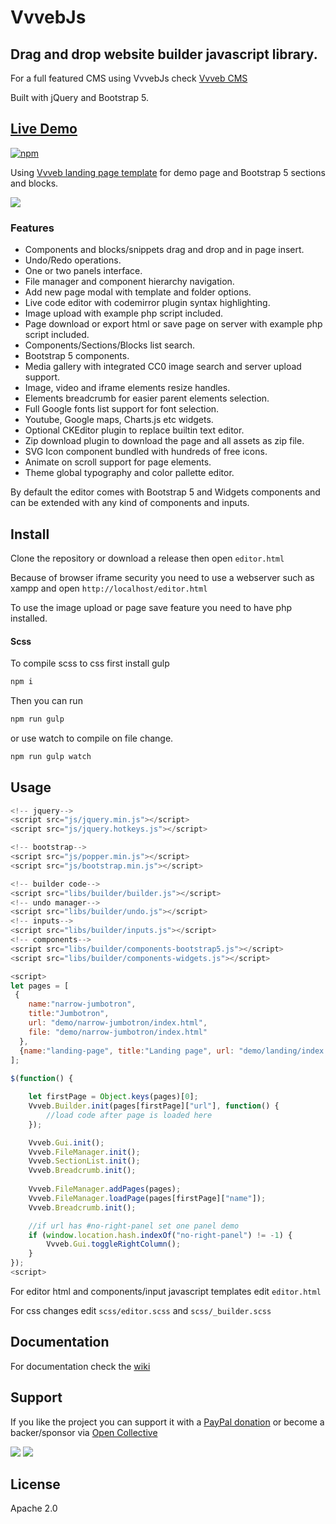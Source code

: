 # VvvebJs


## Drag and drop website builder javascript library.

For a full featured CMS using VvvebJs check [Vvveb CMS](https://www.vvveb.com)

Built with jQuery and Bootstrap 5.

## [Live Demo](https://www.vvveb.com/vvvebjs/editor.html)

[![npm](https://img.shields.io/npm/v/vvvebjs.svg)](https://www.npmjs.com/package/vvvebjs)

Using [Vvveb landing page template](https://github.com/givanz/Vvveb-landing-bootstrap5-template) for demo page and Bootstrap 5 sections and blocks.

<img src="https://www.vvveb.com/img/browser.png">

### Features

* Components and blocks/snippets drag and drop and in page insert.
* Undo/Redo operations.
* One or two panels interface.
* File manager and component hierarchy navigation.
* Add new page modal with template and folder options.
* Live code editor with codemirror plugin syntax highlighting.
* Image upload with example php script included.
* Page download or export html or save page on server with example php script included.
* Components/Sections/Blocks list search.
* Bootstrap 5 components.
* Media gallery with integrated CC0 image search and server upload support.
* Image, video and iframe elements resize handles.
* Elements breadcrumb for easier parent elements selection.
* Full Google fonts list support for font selection.
* Youtube, Google maps, Charts.js etc widgets.
* Optional CKEditor plugin to replace builtin text editor.
* Zip download plugin to download the page and all assets as zip file.
* SVG Icon component bundled with hundreds of free icons.
* Animate on scroll support for page elements.
* Theme global typography and color pallette editor.


By default the editor comes with Bootstrap 5 and Widgets components and can be extended with any kind of components and inputs.

## Install

Clone the repository or download a release then open `editor.html`

Because of browser iframe security you need to use a webserver such as xampp and open `http://localhost/editor.html`

To use the image upload or page save feature you need to have php installed.

#### Scss

To compile scss to css first install gulp 

```bash
npm i
```

Then you can run 

```bash
npm run gulp
```

or use watch to compile on file change.

```bash
npm run gulp watch
```

## Usage

```js
<!-- jquery-->
<script src="js/jquery.min.js"></script>
<script src="js/jquery.hotkeys.js"></script>

<!-- bootstrap-->
<script src="js/popper.min.js"></script>
<script src="js/bootstrap.min.js"></script>

<!-- builder code-->
<script src="libs/builder/builder.js"></script>	
<!-- undo manager-->
<script src="libs/builder/undo.js"></script>	
<!-- inputs-->
<script src="libs/builder/inputs.js"></script>	
<!-- components-->
<script src="libs/builder/components-bootstrap5.js"></script>	
<script src="libs/builder/components-widgets.js"></script>	

<script>
let pages = [
 {
	name:"narrow-jumbotron", 
	title:"Jumbotron", 
	url: "demo/narrow-jumbotron/index.html", 
	file: "demo/narrow-jumbotron/index.html"
  },
  {name:"landing-page", title:"Landing page", url: "demo/landing/index.html", file: "demo/landing/index.html"},
];
	
$(function() {

	let firstPage = Object.keys(pages)[0];
	Vvveb.Builder.init(pages[firstPage]["url"], function() {
		//load code after page is loaded here
	});

	Vvveb.Gui.init();
	Vvveb.FileManager.init();
	Vvveb.SectionList.init();
	Vvveb.Breadcrumb.init();
	
	Vvveb.FileManager.addPages(pages);
	Vvveb.FileManager.loadPage(pages[firstPage]["name"]);
	Vvveb.Breadcrumb.init();

	//if url has #no-right-panel set one panel demo
	if (window.location.hash.indexOf("no-right-panel") != -1) {
		Vvveb.Gui.toggleRightColumn();
	}
});
<script>
```

For editor html and components/input javascript templates edit `editor.html`

For css changes edit `scss/editor.scss` and `scss/_builder.scss`

## Documentation

For documentation check the [wiki](https://github.com/givanz/VvvebJs/wiki)

## Support

If you like the project you can support it with a [PayPal donation](https://paypal.me/zgivan) or become a backer/sponsor via [Open Collective](https://opencollective.com/vvvebjs)


<a href="https://opencollective.com/vvvebjs/sponsors/0/website"><img src="https://opencollective.com/vvvebjs/sponsors/0/avatar"></a>
<a href="https://opencollective.com/vvvebjs/backers/0/website"><img src="https://opencollective.com/vvvebjs/backers/0/avatar"></a>

## License

Apache 2.0
